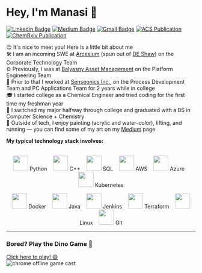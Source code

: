 # Hey, I'm Manasi 👋

[![Linkedin Badge](https://img.shields.io/badge/-manasivaidya-blue?style=flat&logo=Linkedin&logoColor=white&link=https://www.linkedin.com/in/manasi-vaidya/)](https://www.linkedin.com/in/manasi-vaidya-5a6526192/)
[![Medium Badge](https://img.shields.io/badge/-@manasivaidya-000000?style=flat&labelColor=000000&logo=Medium&link=https://medium.com/@manasivaidya)](https://medium.com/@manasivaidya)
[![Gmail Badge](https://img.shields.io/badge/-manasiv2@illinois.edu-c14438?style=flat&logo=Gmail&logoColor=white&link=mailto:manasiv2@illinois.edu)](mailto:manasiv2@illinois.edu)
[![ACS Publication](https://img.shields.io/badge/-ACS%20Publication-2f7acc?style=flat&logo=readme&link=https://pubs.acs.org/doi/abs/10.1021/jacs.2c05891)](https://pubs.acs.org/doi/abs/10.1021/jacs.2c05891)
[![ChemRxiv Publication](https://img.shields.io/badge/-ChemRxiv%20Publication-00a8e1?style=flat&logo=readme&link=https://chemrxiv.org/engage/chemrxiv/article-details/6331eff7fee74e83a04b709d)](https://chemrxiv.org/engage/chemrxiv/article-details/6331eff7fee74e83a04b709d)

😊 It's nice to meet you! Here is a little bit about me <br>
🛠️ I am an incoming SWE at [Arcesium](https://www.arcesium.com/) (spun out of [DE Shaw](https://www.deshaw.com/)) on the Corporate Technology Team <br>
⚙️ Previously, I was at [Balyasny Asset Management](https://www.linkedin.com/company/balyasny-asset-management-l.p./posts/?feedView=all) on the Platform Engineering Team <br>
🚀 Prior to that I worked at [Senseonics Inc.](https://www.senseonics.com/), on the Process Development Team and PC Applications Team for 2 years while in college <br>
🎓 I started college as a Chemical Engineer and tried coding for the first time my freshman year <br>
🏅 I switched my major halfway through college and graduated with a BS in Computer Science + Chemistry <br>
🎨 Outside of tech, I enjoy painting (acrylic and water-color), lifting, and running — you can find some of my art on my [Medium](https://medium.com/@manasivaidya) page <br>

**My typical technology stack involves:**  
<br>

<p align="center">
  <img src="https://upload.wikimedia.org/wikipedia/commons/c/c3/Python-logo-notext.svg" height="40"> Python &nbsp;&nbsp;
  <img src="https://upload.wikimedia.org/wikipedia/commons/1/18/C_Programming_Language.svg" height="40"> C++ &nbsp;&nbsp;
  <img src="https://upload.wikimedia.org/wikipedia/commons/2/29/Postgresql_elephant.svg" height="40"> SQL &nbsp;&nbsp;
  <img src="https://upload.wikimedia.org/wikipedia/commons/9/93/Amazon_Web_Services_Logo.svg" height="40"> AWS &nbsp;&nbsp;
  <img src="https://upload.wikimedia.org/wikipedia/commons/a/a8/Microsoft_Azure_Logo.svg" height="40"> Azure &nbsp;&nbsp;
  <img src="https://upload.wikimedia.org/wikipedia/commons/3/39/Kubernetes_logo_without_workmark.svg" height="40"> Kubernetes
</p>

<p align="center">
  <img src="https://upload.wikimedia.org/wikipedia/commons/4/4e/Docker_%28container_engine%29_logo.svg" height="40"> Docker &nbsp;&nbsp;
  <img src="https://upload.wikimedia.org/wikipedia/en/3/30/Java_programming_language_logo.svg" height="40"> Java &nbsp;&nbsp;
  <img src="https://upload.wikimedia.org/wikipedia/commons/e/e9/Jenkins_logo.svg" height="40"> Jenkins &nbsp;&nbsp;
  <img src="https://upload.wikimedia.org/wikipedia/commons/0/04/Terraform_Logo.svg" height="40"> Terraform &nbsp;&nbsp;
  <img src="https://upload.wikimedia.org/wikipedia/commons/3/35/Tux.svg" height="40"> Linux &nbsp;&nbsp;
  <img src="https://upload.wikimedia.org/wikipedia/commons/e/e0/Git-logo.svg" height="40"> Git
</p>

---

### Bored? Play the Dino Game 🦖

[Click here to play! 😄](http://wayou.github.io/t-rex-runner/)  
![chrome offline game cast](https://github.com/wayou/t-rex-runner/blob/gh-pages/assets/screenshot.gif)
